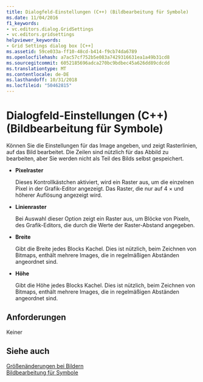 ```yaml
---
title: Dialogfeld-Einstellungen (C++) (Bildbearbeitung für Symbole)
ms.date: 11/04/2016
f1_keywords:
- vc.editors.dialog.GridSettings
- vc.editors.gridsettings
helpviewer_keywords:
- Grid Settings dialog box [C++]
ms.assetid: 59ce033a-ff10-48cd-b414-f9cb74da6789
ms.openlocfilehash: a7ac57cf752b5e083a7429316631ea1a49b31cd8
ms.sourcegitcommit: 6052185696adca270bc9bdbec45a626dd89cdcdd
ms.translationtype: MT
ms.contentlocale: de-DE
ms.lasthandoff: 10/31/2018
ms.locfileid: "50462815"
---
```

# <a name="grid-settings-dialog-box-c-image-editor-for-icons"></a>Dialogfeld-Einstellungen (C++) (Bildbearbeitung für Symbole)

Können Sie die Einstellungen für das Image angeben, und zeigt Rasterlinien, auf das Bild bearbeitet. Die Zeilen sind nützlich für das Abbild zu bearbeiten, aber Sie werden nicht als Teil des Bilds selbst gespeichert.

- **Pixelraster**

   Dieses Kontrollkästchen aktiviert, wird ein Raster aus, um die einzelnen Pixel in der Grafik-Editor angezeigt. Das Raster, die nur auf 4 × und höherer Auflösung angezeigt wird.

- **Linienraster**

   Bei Auswahl dieser Option zeigt ein Raster aus, um Blöcke von Pixeln, des Grafik-Editors, die durch die Werte der Raster-Abstand angegeben.

- **Breite**

   Gibt die Breite jedes Blocks Kachel. Dies ist nützlich, beim Zeichnen von Bitmaps, enthält mehrere Images, die in regelmäßigen Abständen angeordnet sind.

- **Höhe**

   Gibt die Höhe jedes Blocks Kachel. Dies ist nützlich, beim Zeichnen von Bitmaps, enthält mehrere Images, die in regelmäßigen Abständen angeordnet sind.

## <a name="requirements"></a>Anforderungen

Keiner

## <a name="see-also"></a>Siehe auch

[Größenänderungen bei Bildern](../windows/resizing-an-image-image-editor-for-icons.md)<br/>
[Bildbearbeitung für Symbole](../windows/image-editor-for-icons.md)